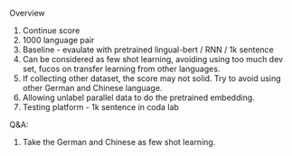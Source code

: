 Overview
1. Continue score
2. 1000 language pair
3. Baseline - evaulate with pretrained lingual-bert / RNN / 1k sentence
4. Can be considered as few shot learning, avoiding using too much dev set, fucos on transfer learning from other languages.
5. If collecting other dataset, the score may not solid. Try to avoid using other German and Chinese language.
6. Allowing unlabel parallel data to do the pretrained embedding. 
7. Testing platform - 1k sentence in coda lab

Q&A:
1. Take the German and Chinese as few shot learning.
